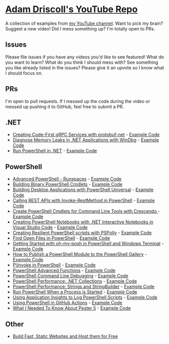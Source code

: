 # [Adam Driscoll's YouTube Repo](https://www.youtube.com/c/AdamDriscoll/)

A collection of examples from [my YouTube channel](https://www.youtube.com/channel/UCIrhSHyw-ySF4eQFkt6fQSA). Want to pick my brain? Suggest a new video! Did I mess something up? I'm totally open to PRs. 

## Issues

Please file issues if you have any videos you'd like to see featured! What do you want to learn? What do you think I should mess with? See something you like already listed in the issues? Please give it an upvote so I know what I should focus on. 

## PRs

I'm open to pull requests. If I messed up the code during the video or messed up pushing it to GitHub, feel free to submit a PR. 

## .NET 

- [Creating Code-First gRPC Services with protobuf-net](https://youtu.be/BS5AeaMi5HA) - [Example Code](/dotnet/Code-First%20gRPC%20Services%20with%20protobuf-net/)
- [Diagnose Memory Leaks in .NET Applications with WinDbg](https://youtu.be/V-bbGIb1cEo) - [Example Code](/dotnet/Diagnose%20Memory%20Leaks%20in%20.NET%20Applications%20with%20WinDbg/)
- [Run PowerShell in .NET](https://youtu.be/9D-q3NMznjo) - [Example Code](/dotnet/Run%20PowerShell%20in%20.NET/)

## PowerShell

- [Advanced PowerShell - Runspaces](https://youtu.be/WvxUuru_vhk) - [Example Code](/PowerShell/Advanced%20PowerShell%20-%20Runspaces/)
- [Building Binary PowerShell Cmdlets](https://youtu.be/4fgccFI-EHY) - [Example Code](/PowerShell/Building%20Binary%20PowerShell%20Cmdlets/src/)
- [Building Desktop Applications with PowerShell Universal](https://youtu.be/0Y83N1yA7XE) - [Example Code](/PowerShell/Building%20Desktop%20Applications%20with%20PowerShell%20Universal/)
- [Calling REST APIs with Invoke-RestMethod in PowerShell](https://youtu.be/wpquzkKGxVM) - [Example Code](/PowerShell/Calling%20REST%20APIs%20with%20Invoke-RestMethod%20in%20PowerShell/)
- [Create PowerShell Cmdlets for Command Line Tools with Crescendo ](https://youtu.be/c9m7ZdSwgkQ) - [Example Code](/PowerShell/Create%20PowerShell%20Cmdlets%20for%20Command%20Line%20Tools%20with%20Crescendo/)
- [Creating PowerShell Notebooks with .NET Interactive Notebooks in Visual Studio Code](https://youtu.be/L1H9EouF8Xg) - [Example Code](/PowerShell/Creating%20PowerShell%20Notebooks%20with%20.NET%20Interactive%20Notebooks%20in%20Visual%20Studio%20Code/notebook.dib)
- [Creating Resilient PowerShell scripts with PSPolly](https://youtu.be/dEs3BUc2R7w) - [Example Code](/PowerShell/Creating%20Resilient%20PowerShell%20scripts%20with%20PSPolly/)
- [Find Open Files in PowerShell](https://youtu.be/rPQTKQBTFLo) - [Example Code](/PowerShell/Find%20Open%20Files) 
- [Getting Started with oh-my-posh in PowerShell and Windows Terminal](https://youtu.be/OL9Mr4dzIWU) - [Example Code](/PowerShell/Getting%20Started%20with%20oh-my-posh%20in%20PowerShell%20and%20Windows%20Terminal/)
- [How to Publish a PowerShell Module to the PowerShell Gallery](https://youtu.be/TdWWUOJ4s7A) - [Example Code](https://github.com/adamdriscoll/animated-lamp)
- [P\Invoke in PowerShell](https://youtu.be/IN1KmLsaP7w) - [Example Code](https://github.com/adamdriscoll/pinvoke)
- [PowerShell Advanced Functions](https://youtu.be/pHkAP78KDJk) - [Example Code](/PowerShell/PowerShell%20Advanced%20Functions/)
- [PowerShell Command Line Debugging](https://youtu.be/TCs8KmyZCgs) - [Example Code](/PowerShell/PowerShell%20Command%20Line%20Debugging/)
- [PowerShell Performance: .NET Collections](https://youtu.be/FXZLYKrbivY) - [Example Code](/PowerShell/PowerShell%20Performance%20-%20.NET%20Collections/)
- [PowerShell Performance: Strings and StringBuilder](https://youtu.be/W5stxz96FO0) - [Example Code](/PowerShell/PowerShell%20Performance%20-%20Strings%20and%20StringBuilder/)
- [Run PowerShell When a Process is Started](https://youtu.be/K5wwXOsQONs) - [Example Code](/PowerShell/Run%20PowerShell%20When%20a%20Process%20is%20Started/) 
- [Using Application Insights to Log PowerShell Scripts](https://youtu.be/asE5uCy8zYI) - [Example Code](/PowerShell/Using%20Application%20Insights%20to%20Log%20PowerShell%20Scripts/)
- [Using PowerShell in GitHub Actions](https://youtu.be/FU7w7We_hh8) - [Example Code](https://github.com/adamdriscoll/pwsh-github-actions) 
- [What I Needed To Know About Pester 5](https://youtu.be/iBgieFKACwI) - [Example Code](/PowerShell/What%20I%20Needed%20to%20Know%20About%20Pester%205/)

## Other 

- [Build Fast, Static Websites and Host them for Free](https://youtu.be/kiL7xoCNrgQ)
